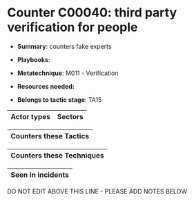 # Counter C00040: third party verification for people

* **Summary**: counters fake experts

* **Playbooks**: 

* **Metatechnique**: M011 - Verification

* **Resources needed:** 

* **Belongs to tactic stage**: TA15


| Actor types | Sectors |
| ----------- | ------- |



| Counters these Tactics |
| ---------------------- |



| Counters these Techniques |
| ------------------------- |



| Seen in incidents |
| ----------------- |


DO NOT EDIT ABOVE THIS LINE - PLEASE ADD NOTES BELOW